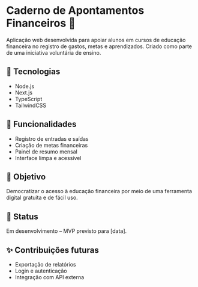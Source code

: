 # Caderno de Apontamentos Financeiros 📒

Aplicação web desenvolvida para apoiar alunos em cursos de educação financeira no registro de gastos, metas e aprendizados. Criado como parte de uma iniciativa voluntária de ensino.

## 🚀 Tecnologias
- Node.js
- Next.js
- TypeScript
- TailwindCSS

## 🧠 Funcionalidades
- Registro de entradas e saídas
- Criação de metas financeiras
- Painel de resumo mensal
- Interface limpa e acessível

## 🎯 Objetivo
Democratizar o acesso à educação financeira por meio de uma ferramenta digital gratuita e de fácil uso.

## 📌 Status
Em desenvolvimento – MVP previsto para [data].

## ✨ Contribuições futuras
- Exportação de relatórios
- Login e autenticação
- Integração com API externa

